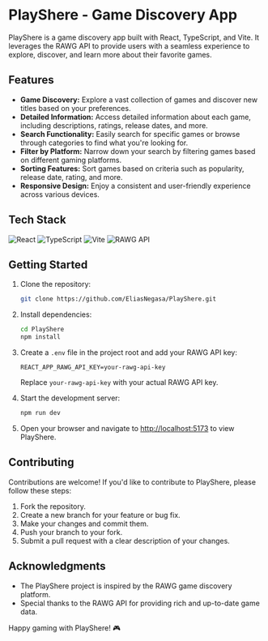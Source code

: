 # PlayShere - Game Discovery App

PlayShere is a game discovery app built with React, TypeScript, and Vite. It leverages the RAWG API to provide users with a seamless experience to explore, discover, and learn more about their favorite games.

## Features

- **Game Discovery:** Explore a vast collection of games and discover new titles based on your preferences.
- **Detailed Information:** Access detailed information about each game, including descriptions, ratings, release dates, and more.
- **Search Functionality:** Easily search for specific games or browse through categories to find what you're looking for.
- **Filter by Platform:** Narrow down your search by filtering games based on different gaming platforms.
- **Sorting Features:** Sort games based on criteria such as popularity, release date, rating, and more.
- **Responsive Design:** Enjoy a consistent and user-friendly experience across various devices.

## Tech Stack

![React](https://img.shields.io/badge/React-61DAFB?style=for-the-badge&logo=react&logoColor=white)
![TypeScript](https://img.shields.io/badge/TypeScript-3178C6?style=for-the-badge&logo=typescript&logoColor=white)
![Vite](https://img.shields.io/badge/Vite-646CFF?style=for-the-badge&logo=vite&logoColor=white)
![RAWG API](https://img.shields.io/badge/RAWG%20API-000000?style=for-the-badge&logo=data:image/png;base64,iVBORw0KGgoAAAANSUhEUgAAABAAAAAQCAYAAAAf8/9hAAABV0lEQVR42mJ8+ld+jY3OVg4OMeMXP6fwTOpojyZIjZIi0Y7AP1Nv4DfgdAsF9Rr4DrwG+wNwX9E3YTUCsfj/v//PxZjUYqOIMpECMIAWLCdCSjQTQyNAUQpDLSNL8QjLC3qMsRbJpNE0olziFgYGKyCslCyqqkpxXEVCizFLYRnSKgZUgBkSaiZaAGMyDCWIZTBJwEaETQT7FhgZAoyZJAAJgIfDjCSCGBcAAAAASUVORK5CYII=)

## Getting Started

1. Clone the repository:

    ```bash
    git clone https://github.com/EliasNegasa/PlayShere.git
    ```

2. Install dependencies:

    ```bash
    cd PlayShere
    npm install
    ```

3. Create a `.env` file in the project root and add your RAWG API key:

    ```env
    REACT_APP_RAWG_API_KEY=your-rawg-api-key
    ```

    Replace `your-rawg-api-key` with your actual RAWG API key.

4. Start the development server:

    ```bash
    npm run dev
    ```

5. Open your browser and navigate to [http://localhost:5173](http://localhost:5173) to view PlayShere.

## Contributing

Contributions are welcome! If you'd like to contribute to PlayShere, please follow these steps:

1. Fork the repository.
2. Create a new branch for your feature or bug fix.
3. Make your changes and commit them.
4. Push your branch to your fork.
5. Submit a pull request with a clear description of your changes.

## Acknowledgments

- The PlayShere project is inspired by the RAWG game discovery platform.
- Special thanks to the RAWG API for providing rich and up-to-date game data.

Happy gaming with PlayShere! 🎮
